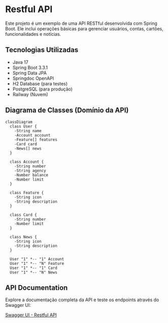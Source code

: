 # Restful API

Este projeto é um exemplo de uma API RESTful desenvolvida com Spring Boot. Ele inclui operações básicas para gerenciar usuários, contas, cartões, funcionalidades e notícias.

## Tecnologias Utilizadas

- Java 17
- Spring Boot 3.3.1
- Spring Data JPA
- Springdoc OpenAPI
- H2 Database (para testes)
- PostgreSQL (para produção)
- Railway (Nuvem)

## Diagrama de Classes (Domínio da API)

```mermaid
classDiagram
  class User {
    -String name
    -Account account
    -Feature[] features
    -Card card
    -News[] news
  }

  class Account {
    -String number
    -String agency
    -Number balance
    -Number limit
  }

  class Feature {
    -String icon
    -String description
  }

  class Card {
    -String number
    -Number limit
  }

  class News {
    -String icon
    -String description
  }

  User "1" *-- "1" Account
  User "1" *-- "N" Feature
  User "1" *-- "1" Card
  User "1" *-- "N" News
```
## API Documentation

Explore a documentação completa da API e teste os endpoints através do Swagger UI:

[Swagger UI - Restful API](https://restful-api-production-f618.up.railway.app/swagger-ui/index.html#/)
